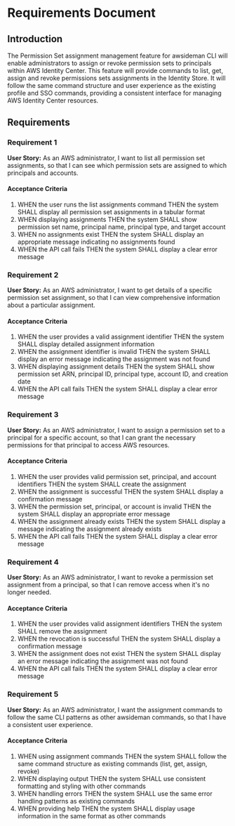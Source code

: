 # Requirements Document

## Introduction

The Permission Set assignment management feature for awsideman CLI will enable administrators to assign or revoke permission sets to principals within AWS Identity Center. This feature will provide commands to list, get, assign and revoke permissions sets assignments in the Identity Store. It will follow the same command structure and user experience as the existing profile and SSO commands, providing a consistent interface for managing AWS Identity Center resources.

## Requirements

### Requirement 1

**User Story:** As an AWS administrator, I want to list all permission set assignments, so that I can see which permission sets are assigned to which principals and accounts.

#### Acceptance Criteria

1. WHEN the user runs the list assignments command THEN the system SHALL display all permission set assignments in a tabular format
2. WHEN displaying assignments THEN the system SHALL show permission set name, principal name, principal type, and target account
3. WHEN no assignments exist THEN the system SHALL display an appropriate message indicating no assignments found
4. WHEN the API call fails THEN the system SHALL display a clear error message

### Requirement 2

**User Story:** As an AWS administrator, I want to get details of a specific permission set assignment, so that I can view comprehensive information about a particular assignment.

#### Acceptance Criteria

1. WHEN the user provides a valid assignment identifier THEN the system SHALL display detailed assignment information
2. WHEN the assignment identifier is invalid THEN the system SHALL display an error message indicating the assignment was not found
3. WHEN displaying assignment details THEN the system SHALL show permission set ARN, principal ID, principal type, account ID, and creation date
4. WHEN the API call fails THEN the system SHALL display a clear error message

### Requirement 3

**User Story:** As an AWS administrator, I want to assign a permission set to a principal for a specific account, so that I can grant the necessary permissions for that principal to access AWS resources.

#### Acceptance Criteria

1. WHEN the user provides valid permission set, principal, and account identifiers THEN the system SHALL create the assignment
2. WHEN the assignment is successful THEN the system SHALL display a confirmation message
3. WHEN the permission set, principal, or account is invalid THEN the system SHALL display an appropriate error message
4. WHEN the assignment already exists THEN the system SHALL display a message indicating the assignment already exists
5. WHEN the API call fails THEN the system SHALL display a clear error message

### Requirement 4

**User Story:** As an AWS administrator, I want to revoke a permission set assignment from a principal, so that I can remove access when it's no longer needed.

#### Acceptance Criteria

1. WHEN the user provides valid assignment identifiers THEN the system SHALL remove the assignment
2. WHEN the revocation is successful THEN the system SHALL display a confirmation message
3. WHEN the assignment does not exist THEN the system SHALL display an error message indicating the assignment was not found
4. WHEN the API call fails THEN the system SHALL display a clear error message

### Requirement 5

**User Story:** As an AWS administrator, I want the assignment commands to follow the same CLI patterns as other awsideman commands, so that I have a consistent user experience.

#### Acceptance Criteria

1. WHEN using assignment commands THEN the system SHALL follow the same command structure as existing commands (list, get, assign, revoke)
2. WHEN displaying output THEN the system SHALL use consistent formatting and styling with other commands
3. WHEN handling errors THEN the system SHALL use the same error handling patterns as existing commands
4. WHEN providing help THEN the system SHALL display usage information in the same format as other commands

